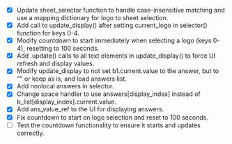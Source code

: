 - [x] Update sheet_selector function to handle case-insensitive matching and use a mapping dictionary for logo to sheet selection.
- [x] Add call to update_display() after setting current_logo in selector() function for keys 0-4.
- [x] Modify countdown to start immediately when selecting a logo (keys 0-4), resetting to 100 seconds.
- [x] Add .update() calls to all text elements in update_display() to force UI refresh and display values.
- [x] Modify update_display to not set b1.current.value to the answer, but to "" or keep as is, and load answers list.
- [x] Add nonlocal answers in selector.
- [x] Change space handler to use answers[display_index] instead of b_list[display_index].current.value.
- [x] Add ans_value_ref to the UI for displaying answers.
- [x] Fix countdown to start on logo selection and reset to 100 seconds.
- [ ] Test the countdown functionality to ensure it starts and updates correctly.
